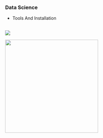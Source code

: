 ### Data Science
- Tools And Installation
<br>
 <a href="https://www.python.org/downloads/" >
 <img src="https://www.python.org/static/img/python-logo.png" >
 </a>
 <p></p>
<a href="https://www.anaconda.com/download/#windows" >
<img src="https://assets-cdn.anaconda.com/assets/resources/open-source/conda-artboard.svg?mtime=20200506212413&focal=none" width="300" height="300">
</a>
